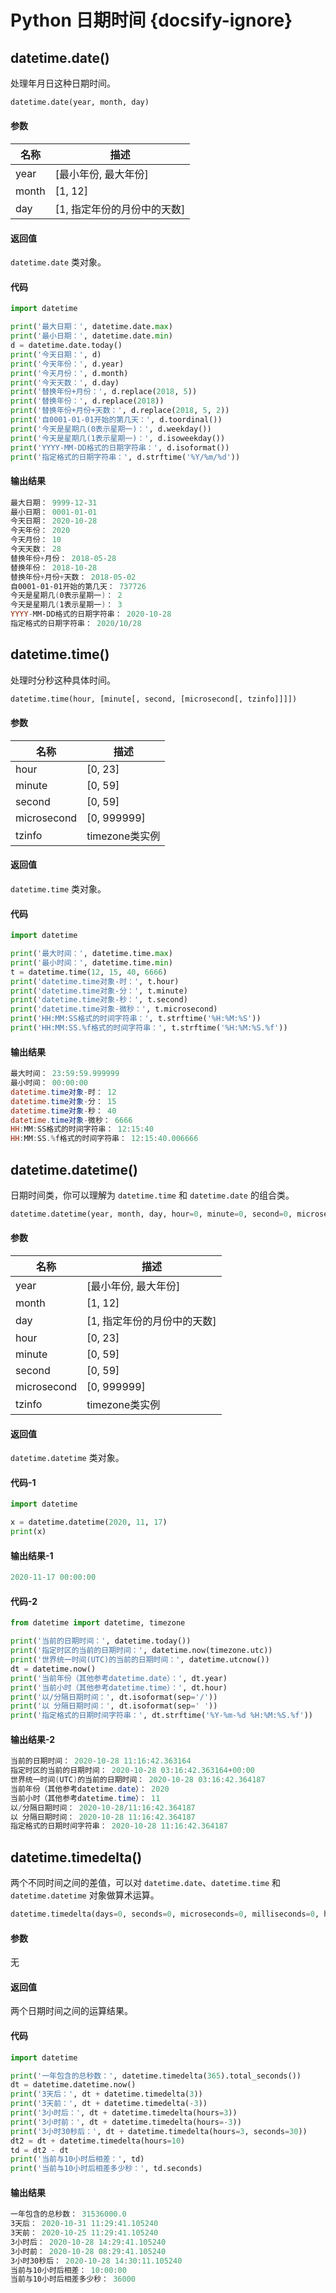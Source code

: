 # Python 日期时间 {docsify-ignore}

## datetime.date()

处理年月日这种日期时间。

```python
datetime.date(year, month, day)
```

<!-- tabs:start -->

#### **参数**

| 名称 | 描述 |
| ---- | ---- |
| year | [最小年份, 最大年份] |
| month | [1, 12] |
| day | [1, 指定年份的月份中的天数] |

#### **返回值**

`datetime.date` 类对象。

<!-- tabs:end -->

<!-- tabs:start -->

#### **代码**

```python
import datetime

print('最大日期：', datetime.date.max)
print('最小日期：', datetime.date.min)
d = datetime.date.today()
print('今天日期：', d)
print('今天年份：', d.year)
print('今天月份：', d.month)
print('今天天数：', d.day)
print('替换年份+月份：', d.replace(2018, 5))
print('替换年份：', d.replace(2018))
print('替换年份+月份+天数：', d.replace(2018, 5, 2))
print('自0001-01-01开始的第几天：', d.toordinal())
print('今天是星期几(0表示星期一)：', d.weekday())
print('今天是星期几(1表示星期一)：', d.isoweekday())
print('YYYY-MM-DD格式的日期字符串：', d.isoformat())
print('指定格式的日期字符串：', d.strftime('%Y/%m/%d'))
```

#### **输出结果**

```powershell
最大日期： 9999-12-31
最小日期： 0001-01-01
今天日期： 2020-10-28
今天年份： 2020
今天月份： 10
今天天数： 28
替换年份+月份： 2018-05-28
替换年份： 2018-10-28
替换年份+月份+天数： 2018-05-02
自0001-01-01开始的第几天： 737726
今天是星期几(0表示星期一)： 2
今天是星期几(1表示星期一)： 3
YYYY-MM-DD格式的日期字符串： 2020-10-28
指定格式的日期字符串： 2020/10/28
```

<!-- tabs:end -->

## datetime.time()

处理时分秒这种具体时间。

```python
datetime.time(hour, [minute[, second, [microsecond[, tzinfo]]]])
```

<!-- tabs:start -->

#### **参数**

| 名称 | 描述 |
| ---- | ---- |
| hour | [0, 23] |
| minute | [0, 59] |
| second | [0, 59] |
| microsecond | [0, 999999] |
| tzinfo | timezone类实例 |

#### **返回值**

`datetime.time` 类对象。

<!-- tabs:end -->

<!-- tabs:start -->

#### **代码**

```python
import datetime

print('最大时间：', datetime.time.max)
print('最小时间：', datetime.time.min)
t = datetime.time(12, 15, 40, 6666)
print('datetime.time对象-时：', t.hour)
print('datetime.time对象-分：', t.minute)
print('datetime.time对象-秒：', t.second)
print('datetime.time对象-微秒：', t.microsecond)
print('HH:MM:SS格式的时间字符串：', t.strftime('%H:%M:%S'))
print('HH:MM:SS.%f格式的时间字符串：', t.strftime('%H:%M:%S.%f'))
```

#### **输出结果**

```powershell
最大时间： 23:59:59.999999
最小时间： 00:00:00
datetime.time对象-时： 12
datetime.time对象-分： 15
datetime.time对象-秒： 40
datetime.time对象-微秒： 6666
HH:MM:SS格式的时间字符串： 12:15:40
HH:MM:SS.%f格式的时间字符串： 12:15:40.006666
```

<!-- tabs:end -->

## datetime.datetime()

日期时间类，你可以理解为 `datetime.time` 和 `datetime.date` 的组合类。

```python
datetime.datetime(year, month, day, hour=0, minute=0, second=0, microsecond=0, tzinfo=None)
```

<!-- tabs:start -->

#### **参数**

| 名称 | 描述 |
| ---- | ---- |
| year | [最小年份, 最大年份] |
| month | [1, 12] |
| day | [1, 指定年份的月份中的天数] |
| hour | [0, 23] |
| minute | [0, 59] |
| second | [0, 59] |
| microsecond | [0, 999999] |
| tzinfo | timezone类实例 |

#### **返回值**

`datetime.datetime` 类对象。

<!-- tabs:end -->

<!-- tabs:start -->

#### **代码-1**

```python
import datetime

x = datetime.datetime(2020, 11, 17)
print(x)
```

#### **输出结果-1**

```powershell
2020-11-17 00:00:00
```

<!-- tabs:end -->

<!-- tabs:start -->

#### **代码-2**

```python
from datetime import datetime, timezone

print('当前的日期时间：', datetime.today())
print('指定时区的当前的日期时间：', datetime.now(timezone.utc))
print('世界统一时间(UTC)的当前的日期时间：', datetime.utcnow())
dt = datetime.now()
print('当前年份（其他参考datetime.date）：', dt.year)
print('当前小时（其他参考datetime.time）：', dt.hour)
print('以/分隔日期时间：', dt.isoformat(sep='/'))
print('以 分隔日期时间：', dt.isoformat(sep=' '))
print('指定格式的日期时间字符串：', dt.strftime('%Y-%m-%d %H:%M:%S.%f'))
```

#### **输出结果-2**

```powershell
当前的日期时间： 2020-10-28 11:16:42.363164
指定时区的当前的日期时间： 2020-10-28 03:16:42.363164+00:00
世界统一时间(UTC)的当前的日期时间： 2020-10-28 03:16:42.364187
当前年份（其他参考datetime.date）： 2020
当前小时（其他参考datetime.time）： 11
以/分隔日期时间： 2020-10-28/11:16:42.364187
以 分隔日期时间： 2020-10-28 11:16:42.364187
指定格式的日期时间字符串： 2020-10-28 11:16:42.364187
```

<!-- tabs:end -->

## datetime.timedelta()

两个不同时间之间的差值，可以对 `datetime.date`、`datetime.time` 和 `datetime.datetime` 对象做算术运算。

```python
datetime.timedelta(days=0, seconds=0, microseconds=0, milliseconds=0, hours=0, weeks=0)
```

<!-- tabs:start -->

#### **参数**

无

#### **返回值**

两个日期时间之间的运算结果。

<!-- tabs:end -->

<!-- tabs:start -->

#### **代码**

```python
import datetime

print('一年包含的总秒数：', datetime.timedelta(365).total_seconds())
dt = datetime.datetime.now()
print('3天后：', dt + datetime.timedelta(3))
print('3天前：', dt + datetime.timedelta(-3))
print('3小时后：', dt + datetime.timedelta(hours=3))
print('3小时前：', dt + datetime.timedelta(hours=-3))
print('3小时30秒后：', dt + datetime.timedelta(hours=3, seconds=30))
dt2 = dt + datetime.timedelta(hours=10)
td = dt2 - dt
print('当前与10小时后相差：', td)
print('当前与10小时后相差多少秒：', td.seconds)
```

#### **输出结果**

```powershell
一年包含的总秒数： 31536000.0
3天后： 2020-10-31 11:29:41.105240
3天前： 2020-10-25 11:29:41.105240
3小时后： 2020-10-28 14:29:41.105240
3小时前： 2020-10-28 08:29:41.105240
3小时30秒后： 2020-10-28 14:30:11.105240
当前与10小时后相差： 10:00:00
当前与10小时后相差多少秒： 36000
```

<!-- tabs:end -->
